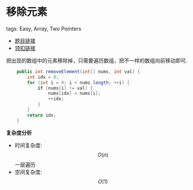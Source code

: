 # 移除元素

tags: Easy, Array, Two Pointers

- [题目链接](https://leetcode.com/problems/remove-element/)
- [领扣链接](https://leetcode-cn.com/problems/remove-element/)

把出现的数组中的元素移除掉，只需要遍历数组，把不一样的数组向前移动即可.

```java
    public int removeElement(int[] nums, int val) {
        int idx = 0;
        for (int i = 0; i < nums.length; ++i) {
            if (nums[i] != val) {
                nums[idx] = nums[i];
                ++idx;
            }
        }
        return idx;
    }
```

**复杂度分析**

- 时间复杂度: $$O(n)$$ 一层遍历
- 空间复杂度: $$O(1)$$

